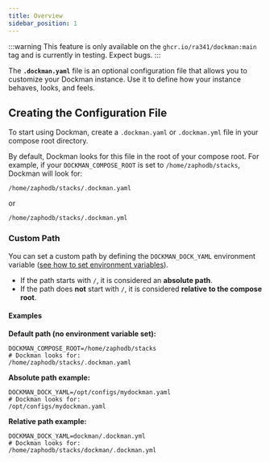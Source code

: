 ```yaml
---
title: Overview
sidebar_position: 1
---
```


:::warning
This feature is only available on the `ghcr.io/ra341/dockman:main` tag and is currently in testing. Expect bugs.
:::

The **`.dockman.yaml`** file is an optional configuration file that allows you to customize your Dockman instance.
Use it to define how your instance behaves, looks, and feels.

## Creating the Configuration File

To start using Dockman, create a `.dockman.yaml` or `.dockman.yml` file in your compose root directory.

By default, Dockman looks for this file in the root of your compose root.
For example, if your `DOCKMAN_COMPOSE_ROOT` is set to `/home/zaphodb/stacks`,
Dockman will look for:

```
/home/zaphodb/stacks/.dockman.yaml
```

or

```
/home/zaphodb/stacks/.dockman.yml
```

### Custom Path

You can set a custom path by defining the `DOCKMAN_DOCK_YAML` environment
variable ([see how to set environment variables](../install/env.md)).

* If the path starts with `/`, it is considered an **absolute path**.
* If the path does **not** start with `/`, it is considered **relative to the compose root**.

#### Examples

**Default path (no environment variable set):**

```
DOCKMAN_COMPOSE_ROOT=/home/zaphodb/stacks
# Dockman looks for:
/home/zaphodb/stacks/.dockman.yaml
```

**Absolute path example:**

```
DOCKMAN_DOCK_YAML=/opt/configs/mydockman.yaml
# Dockman looks for:
/opt/configs/mydockman.yaml
```

**Relative path example:**

```
DOCKMAN_DOCK_YAML=dockman/.dockman.yml
# Dockman looks for:
/home/zaphodb/stacks/dockman/.dockman.yml
```
